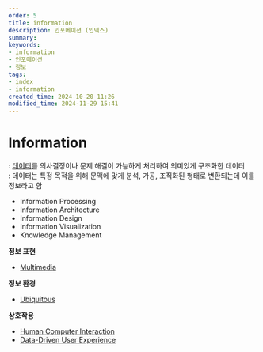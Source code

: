 ```yaml
---
order: 5
title: information
description: 인포메이션 (인덱스)
summary:
keywords:
- information
- 인포메이션
- 정보
tags:
- index
- information
created_time: 2024-10-20 11:26
modified_time: 2024-11-29 15:41
---
```


# Information 
: [데이터](../data/index.md)를 의사결정이나 문제 해결이 가능하게 처리하여 의미있게 구조화한 데이터  
: 데이터는 특정 목적을 위해 문맥에 맞게 분석, 가공, 조직화된 형태로 변환되는데 이를 정보라고 함  

- Information Processing
- Information Architecture
- Information Design
- Information Visualization
- Knowledge Management

**정보 표현**  
- [Multimedia](./multimedia/index.md)

**정보 환경**  
- [Ubiquitous](./ubiquitous/index.md)

**상호작용**  
- [Human Computer Interaction](./hci/index.md)
- [Data-Driven User Experience](./ddux/index.md)